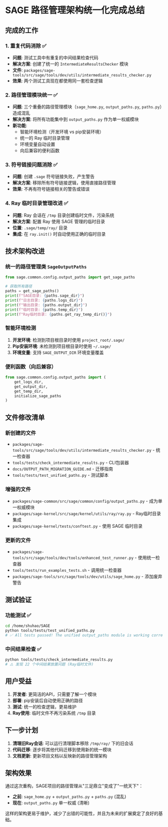 # SAGE 路径管理架构统一化完成总结

## 完成的工作

### 1. 重复代码消除 ✅
- **问题**: 测试工具中有重复的中间结果检查代码
- **解决方案**: 创建了统一的 `IntermediateResultsChecker` 模块
- **文件**: `packages/sage-tools/src/sage/tools/dev/utils/intermediate_results_checker.py`
- **效果**: 两个测试工具现在都使用同一套检查逻辑

### 2. 路径管理模块统一 ✅  
- **问题**: 三个重叠的路径管理模块（`sage_home.py`, `output_paths.py`, `paths.py`）造成混乱
- **解决方案**: 将所有功能集中到 `output_paths.py` 作为单一权威模块
- **新功能**:
  - 智能环境检测（开发环境 vs pip安装环境）
  - 统一的 Ray 临时目录管理
  - 环境变量自动设置
  - 向后兼容的便利函数

### 3. 符号链接问题消除 ✅
- **问题**: 创建 `.sage` 符号链接失败，产生警告
- **解决方案**: 移除所有符号链接逻辑，使用直接路径管理
- **效果**: 不再有符号链接相关的警告或错误

### 4. Ray 临时目录管理改进 ✅
- **问题**: Ray 会话在 `/tmp` 目录创建临时文件，污染系统
- **解决方案**: 配置 Ray 使用 SAGE 管理的临时目录
- **位置**: `.sage/temp/ray/` 目录
- **集成**: 在 `ray.init()` 时自动使用正确的临时目录

## 技术架构改进

### 统一的路径管理类 `SageOutputPaths`

```python
from sage.common.config.output_paths import get_sage_paths

# 获取所有路径
paths = get_sage_paths()
print(f"SAGE目录: {paths.sage_dir}")
print(f"日志目录: {paths.logs_dir}")
print(f"输出目录: {paths.output_dir}")
print(f"临时目录: {paths.temp_dir}")
print(f"Ray临时目录: {paths.get_ray_temp_dir()}")
```

### 智能环境检测

1. **开发环境**: 检测到项目根目录时使用 `project_root/.sage/`
2. **Pip安装环境**: 未检测到项目根目录时使用 `~/.sage/`
3. **环境变量**: 支持 `SAGE_OUTPUT_DIR` 环境变量覆盖

### 便利函数（向后兼容）

```python
from sage.common.config.output_paths import (
    get_logs_dir,
    get_output_dir, 
    get_temp_dir,
    initialize_sage_paths
)
```

## 文件修改清单

### 新创建的文件
- `packages/sage-tools/src/sage/tools/dev/utils/intermediate_results_checker.py` - 统一检查器
- `tools/tests/check_intermediate_results.py` - CLI包装器
- `docs/OUTPUT_PATH_MIGRATION_GUIDE.md` - 迁移指南
- `tools/tests/test_unified_paths.py` - 测试脚本

### 增强的文件
- `packages/sage-common/src/sage/common/config/output_paths.py` - 成为单一权威模块
- `packages/sage-kernel/src/sage/kernel/utils/ray/ray.py` - Ray临时目录集成
- `packages/sage-kernel/tests/conftest.py` - 使用 SAGE 临时目录

### 更新的文件
- `packages/sage-tools/src/sage/tools/dev/tools/enhanced_test_runner.py` - 使用统一检查器
- `tools/tests/run_examples_tests.sh` - 调用统一检查器
- `packages/sage-tools/src/sage/tools/dev/utils/sage_home.py` - 添加废弃警告

## 测试验证

### 功能测试 ✅
```bash
cd /home/shuhao/SAGE
python tools/tests/test_unified_paths.py
# ✅ All tests passed! The unified output_paths module is working correctly.
```

### 中间结果检查 ✅
```bash 
python tools/tests/check_intermediate_results.py
# ⚠️ 发现 22 个中间结果放置问题 (Ray临时文件)
```

## 用户受益

1. **开发者**: 更简洁的API，只需要了解一个模块
2. **部署**: pip安装后自动使用正确的路径
3. **测试**: 统一的检查逻辑，更易维护
4. **Ray使用**: 临时文件不再污染系统 `/tmp` 目录

## 下一步计划

1. **清理旧Ray会话**: 可以运行清理脚本移除 `/tmp/ray/` 下的旧会话
2. **代码迁移**: 逐步将其他代码迁移到使用新的统一模块
3. **文档更新**: 更新项目文档以反映新的路径管理架构

## 架构效果

通过这次重构，SAGE项目的路径管理从"三足鼎立"变成了"一统天下"：

- **之前**: `sage_home.py` + `output_paths.py` + `paths.py` (混乱)
- **现在**: `output_paths.py` 单一权威 (清晰)

这样的架构更易于维护，减少了出错的可能性，并且为未来的扩展奠定了良好的基础。